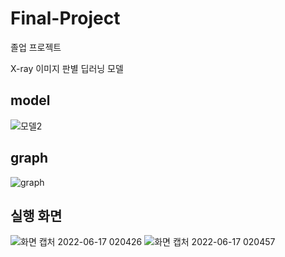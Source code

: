 # Final-Project
 졸업 프로젝트

 X-ray 이미지 판별 딥러닝 모델
## model
![모델2](https://user-images.githubusercontent.com/59239082/174129997-42a09134-b8fe-4645-a519-1503d306bbdd.jpg)


## graph
![graph](https://user-images.githubusercontent.com/59239082/174129119-798c64da-e570-4b14-9d92-73da00d53030.jpg)


 ## 실행 화면
 ![화면 캡처 2022-06-17 020426](https://user-images.githubusercontent.com/59239082/174127166-1929b6f6-e007-4408-9d9e-e1cda35e1ce2.jpg)
![화면 캡처 2022-06-17 020457](https://user-images.githubusercontent.com/59239082/174127180-0090c43d-d9a4-46e3-92da-832bb5322c57.jpg)
